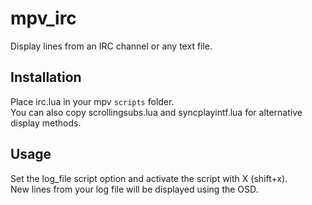 # mpv_irc
Display lines from an IRC channel or any text file.

## Installation
Place irc.lua in your mpv `scripts` folder.  
You can also copy scrollingsubs.lua and syncplayintf.lua for alternative display methods.

## Usage
Set the log_file script option and activate the script with X (shift+x).  
New lines from your log file will be displayed using the OSD.